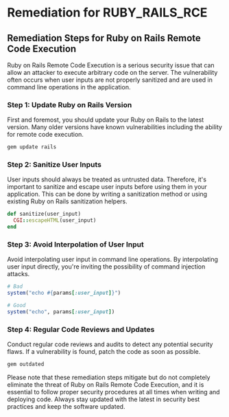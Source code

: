 # Remediation for RUBY_RAILS_RCE

## Remediation Steps for Ruby on Rails Remote Code Execution

Ruby on Rails Remote Code Execution is a serious security issue that can allow an attacker to execute arbitrary code on the server. The vulnerability often occurs when user inputs are not properly sanitized and are used in command line operations in the application.

### Step 1: Update Ruby on Rails Version
First and foremost, you should update your Ruby on Rails to the latest version. Many older versions have known vulnerabilities including the ability for remote code execution.

```bash
gem update rails
```

### Step 2: Sanitize User Inputs
User inputs should always be treated as untrusted data. Therefore, it's important to sanitize and escape user inputs before using them in your application. This can be done by writing a sanitization method or using existing Ruby on Rails sanitization helpers.

```ruby
def sanitize(user_input)
  CGI::escapeHTML(user_input)
end
```

### Step 3: Avoid Interpolation of User Input
Avoid interpolating user input in command line operations. By interpolating user input directly, you're inviting the possibility of command injection attacks.

```ruby
# Bad
system("echo #{params[:user_input]}")

# Good
system("echo", params[:user_input])
```

### Step 4: Regular Code Reviews and Updates
Conduct regular code reviews and audits to detect any potential security flaws. If a vulnerability is found, patch the code as soon as possible.

```bash
gem outdated
```

Please note that these remediation steps mitigate but do not completely eliminate the threat of Ruby on Rails Remote Code Execution, and it is essential to follow proper security procedures at all times when writing and deploying code. Always stay updated with the latest in security best practices and keep the software updated.